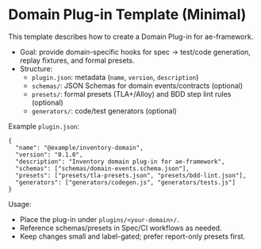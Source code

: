 # Domain Plug-in Template (Minimal)

This template describes how to create a Domain Plug-in for ae-framework.

- Goal: provide domain-specific hooks for spec → test/code generation, replay fixtures, and formal presets.
- Structure:
  - `plugin.json`: metadata (`name`, `version`, `description`)
  - `schemas/`: JSON Schemas for domain events/contracts (optional)
  - `presets/`: formal presets (TLA+/Alloy) and BDD step lint rules (optional)
  - `generators/`: code/test generators (optional)

Example `plugin.json`:
```
{
  "name": "@example/inventory-domain",
  "version": "0.1.0",
  "description": "Inventory domain plug-in for ae-framework",
  "schemas": ["schemas/domain-events.schema.json"],
  "presets": ["presets/tla-presets.json", "presets/bdd-lint.json"],
  "generators": ["generators/codegen.js", "generators/tests.js"]
}
```

Usage:
- Place the plug-in under `plugins/<your-domain>/`.
- Reference schemas/presets in Spec/CI workflows as needed.
- Keep changes small and label-gated; prefer report-only presets first.
